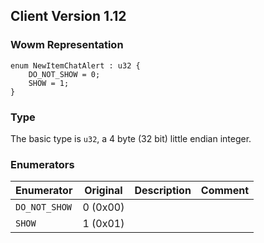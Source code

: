 ## Client Version 1.12

### Wowm Representation
```rust,ignore
enum NewItemChatAlert : u32 {
    DO_NOT_SHOW = 0;
    SHOW = 1;
}
```
### Type
The basic type is `u32`, a 4 byte (32 bit) little endian integer.
### Enumerators
| Enumerator | Original  | Description | Comment |
| --------- | -------- | ----------- | ------- |
| `DO_NOT_SHOW` | 0 (0x00) |  |  |
| `SHOW` | 1 (0x01) |  |  |
